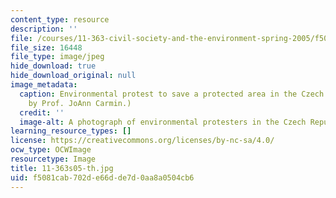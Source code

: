 ```yaml
---
content_type: resource
description: ''
file: /courses/11-363-civil-society-and-the-environment-spring-2005/f5081cab702de66dde7d0aa8a0504cb6_11-363s05-th.jpg
file_size: 16448
file_type: image/jpeg
hide_download: true
hide_download_original: null
image_metadata:
  caption: Environmental protest to save a protected area in the Czech Republic. (Image
    by Prof. JoAnn Carmin.)
  credit: ''
  image-alt: A photograph of environmental protesters in the Czech Republic.
learning_resource_types: []
license: https://creativecommons.org/licenses/by-nc-sa/4.0/
ocw_type: OCWImage
resourcetype: Image
title: 11-363s05-th.jpg
uid: f5081cab-702d-e66d-de7d-0aa8a0504cb6
---
```

